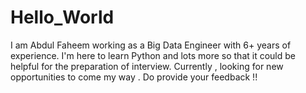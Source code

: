 # Hello_World
  I am Abdul Faheem working as a Big Data Engineer with 6+ years of experience. 
  I'm here to learn Python and lots more so that it could be helpful for the preparation of interview.
  Currently , looking for new opportunities to come my way . 
  Do provide your feedback !!

